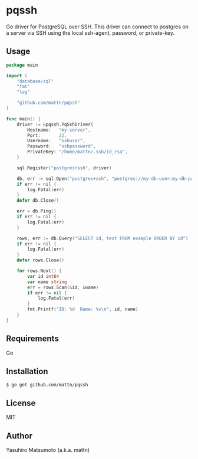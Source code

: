 # pqssh

Go driver for PostgreSQL over SSH. This driver can connect to postgres on a server via SSH using the local ssh-agent, password, or private-key.

## Usage

```go
package main

import (
	"database/sql"
	"fmt"
	"log"

	"github.com/mattn/pqssh"
)

func main() {
	driver := &pqssh.PqSshDriver{
		Hostname:   "my-server",
		Port:       22,
		Username:   "sshuser",
		Password:   "sshpassword",
		PrivateKey: "/home/mattn/.ssh/id_rsa",
	}

	sql.Register("postgres+ssh", driver)

	db, err := sql.Open("postgres+ssh", "postgres://my-db-user:my-db-password@127.0.0.1:5432/example?sslmode=disable")
	if err != nil {
		log.Fatal(err)
	}
	defer db.Close()

	err = db.Ping()
	if err != nil {
		log.Fatal(err)
	}

	rows, err := db.Query("SELECT id, text FROM example ORDER BY id")
	if err != nil {
		log.Fatal(err)
	}
	defer rows.Close()

	for rows.Next() {
		var id int64
		var name string
		err = rows.Scan(&id, &name)
		if err != nil {
			log.Fatal(err)
		}
		fmt.Printf("ID: %d  Name: %s\n", id, name)
	}
}
```

## Requirements

Go

## Installation

```
$ go get github.com/mattn/pqssh
```

## License

MIT

## Author

Yasuhiro Matsumoto (a.k.a. mattn)

